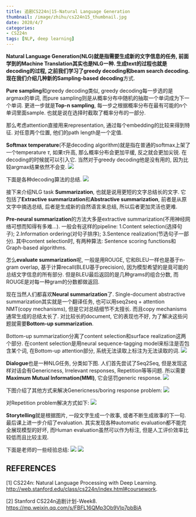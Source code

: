 ```yaml
---
title: 追剧CS224n|15-Natural Language Generation
thumbnail: /image/zhihu/cs224n15_thumbnail.jpg
date: 2020/4/7
categories: 
- CS224n
tags: [NLP, deep learning]
---
```


**Natural Language Generation(NLG)**就是指需要生成新的文字信息的任务, 前面学到的Machine Translation其实也是NLG一种. 生成text的过程也就是decoding的过程, 之前我们学习了greedy decoding和beam search decoding. 现在我们介绍几种新的**Sampling-based decoding**方式.
<!-- more -->

**Pure sampling**和greedy decoding类似, greedy decoding每一步选的是argmax的单词, 而pure sampling则是从概率分布中随机的抽取一个单词成为下一个单词. 更进一步就是**Top-n sampling**, 每一步之根据概率分布在最有可能的n个单词里面sample. 也就是说在选择时截取了概率分布的一部分. 

那么考虑attention直接用来representation, 通过每个embedding的比较来得到特征. 对任意两个位置, 他们的path length是一个定值. 

**Softmax temperature**(不是decoding algorithm)就是指在普通的softmax上架了一个temperature $\tau$, 如果$\tau$升高, 那么概率分布会更加平缓, 反之就会更加尖锐. 在decoding的时候就可以引入它. 当然对于greedy decoding他是没有用的, 因为比较argmax结果依然不会变.
![](/image/zhihu/cs224n15_1.png)

下面是各种decoding算法的总结. 
![](/image/zhihu/cs224n15_2.png)

接下来介绍NLG task **Summarization**, 也就是说用更短的文字总结长的文字. 它包括了**Extractive summarization**和**Abstractive summarization**, 前者是从原文字中摘选总结, 后者是生成新的自然语言来总结, 所以后者更加灵活也更难.

**Pre-neural summarization**的方法大多是extractive summarization(不用神经网络可想而知得有多难...). 一般会有这样的pipeline: 1.Content selection(选择句子); 2.Information ordering(对句子排序); 3.Sentence realization(节选句子一部分). 其中content selection时, 有两种算法: Sentence scoring functions和Graph-based algorithms.

怎么**evaluate summarization**呢, 一般是用ROUGE, 它和BLEU一样也是基于n-gram overlap, 基于计算recall(BLEU基于precision), 因为模型希望的是竟可能的总结文字信息的所有部分. 但是BLEU最后返回的是几种grams的组合分数, 而ROUGE是对每一种gram的分数都做返回.

现在当然人们都喜欢**Neural summarization**了. Single-document abstractive summarization其实就是一个翻译任务, 也可以用seq2seq + attention NMT(copy mechanisms), 但是它对总结细节不太擅长. 而且copy mechanisms通常生成的总结太长了. 对比较长的document, 它的表现也不好, 为了解决这些问题就需要**Bottom-up summarization**.

Bottom-up summarization分离了content selection和surface realization这两个部分. 在content selection是用neural sequence-tagging model来标注是否包含某个词, 在Bottom-up attention部分, 系统无法读取上标注为无法读取的词.
![](/image/zhihu/cs224n15_3.png)

**Dialogue**也是一种NLG任务, 分类如下图. 人们首先尝试了Seq2Seq, 但是发现这样对话会有Genericness, Irrelevant responses, Repetition等等问题. 所以需要**Maximum Mutual Information(MMI)**, 它会惩罚generic response.
![](/image/zhihu/cs224n15_4.png)

下图介绍了其他方式来解决Genericness/boring response problem:
![](/image/zhihu/cs224n15_5.png)

对Repetition problem解决方式如下:
![](/image/zhihu/cs224n15_6.png)

**Storytelling**就是根据图片, 一段文字生成一个故事, 或者不断生成故事的下一句. 最后课上进一步介绍了evaluation. 其实发现各种automatic evaluation都不能完全展现模型的好坏, 而Human evaluation虽然可以作为标注, 但是人工评价效率比较低而且比较主观.

下面是老师的一些经验总结:
![](/image/zhihu/cs224n15_7.png)
![](/image/zhihu/cs224n15_8.png)

## REFERENCES
[1] CS224n: Natural Language Processing with Deep Learning. http://web.stanford.edu/class/cs224n/index.html#coursework.

[2] Stanford CS224n追剧计划-Week8. https://mp.weixin.qq.com/s/FBFL16QMp3Ob9VIp7pbBiA
